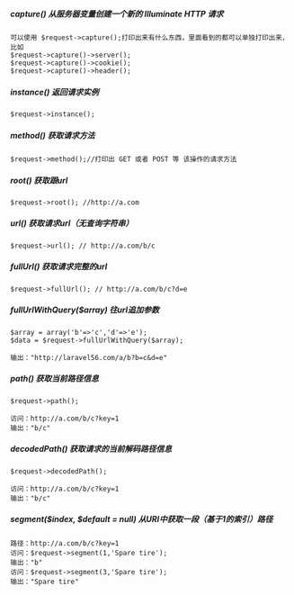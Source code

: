 ##### capture\(\) 从服务器变量创建一个新的 Illuminate HTTP 请求

```
可以使用 $request->capture();打印出来有什么东西，里面看到的都可以单独打印出来，比如
$request->capture()->server();
$request->capture()->cookie();
$request->capture()->header();
```

##### instance\(\) 返回请求实例

```
$request->instance();
```

##### method\(\)  获取请求方法

```
$request->method();//打印出 GET 或者 POST 等 该操作的请求方法
```

##### root\(\) 获取跟url

```
$request->root(); //http://a.com
```

##### url\(\) 获取请求url（无查询字符串）

```
$request->url(); // http://a.com/b/c
```

##### fullUrl\(\) 获取请求完整的url

```
$request->fullUrl(); // http://a.com/b/c?d=e
```

##### fullUrlWithQuery\($array\)  往url追加参数

```
$array = array('b'=>'c','d'=>'e');
$data = $request->fullUrlWithQuery($array);

输出："http://laravel56.com/a/b?b=c&d=e"
```

##### path\(\) 获取当前路径信息

```
$request->path();

访问：http://a.com/b/c?key=1
输出："b/c"
```

##### decodedPath\(\) 获取请求的当前解码路径信息

```
$request->decodedPath();

访问：http://a.com/b/c?key=1
输出："b/c"
```

##### segment\($index, $default = null\) 从URI中获取一段（基于1的索引）路径

```
路径：http://a.com/b/c?key=1
访问：$request->segment(1,'Spare tire');
输出："b"
访问：$request->segment(3,'Spare tire');
输出："Spare tire"
```



